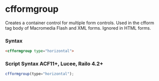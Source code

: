 # cfformgroup

Creates a container control for multiple form controls.
 Used in the cfform tag body of Macromedia Flash and XML
 forms. Ignored in HTML forms.

### Syntax

```html
<cfformgroup type="horizontal">
```

### Script Syntax ACF11+, Lucee, Railo 4.2+

```javascript
cfformgroup(type="horizontal");
```
